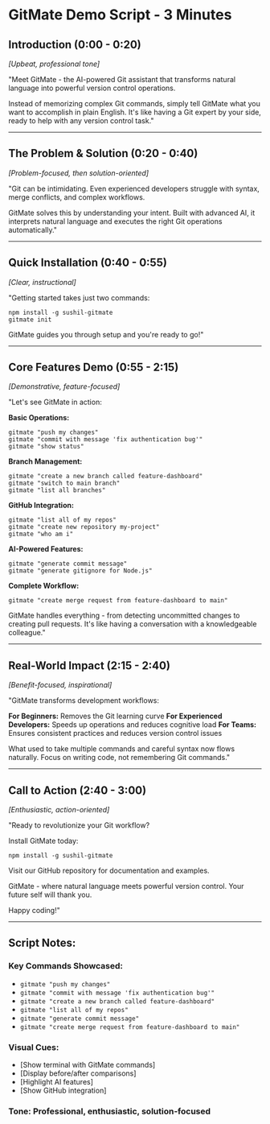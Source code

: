 # GitMate Demo Script - 3 Minutes

## Introduction (0:00 - 0:20)
*[Upbeat, professional tone]*

"Meet GitMate - the AI-powered Git assistant that transforms natural language into powerful version control operations.

Instead of memorizing complex Git commands, simply tell GitMate what you want to accomplish in plain English. It's like having a Git expert by your side, ready to help with any version control task."

---

## The Problem & Solution (0:20 - 0:40)
*[Problem-focused, then solution-oriented]*

"Git can be intimidating. Even experienced developers struggle with syntax, merge conflicts, and complex workflows.

GitMate solves this by understanding your intent. Built with advanced AI, it interprets natural language and executes the right Git operations automatically."

---

## Quick Installation (0:40 - 0:55)
*[Clear, instructional]*

"Getting started takes just two commands:
```
npm install -g sushil-gitmate
gitmate init
```

GitMate guides you through setup and you're ready to go!"

---

## Core Features Demo (0:55 - 2:15)
*[Demonstrative, feature-focused]*

"Let's see GitMate in action:

**Basic Operations:**
```
gitmate "push my changes"
gitmate "commit with message 'fix authentication bug'"
gitmate "show status"
```

**Branch Management:**
```
gitmate "create a new branch called feature-dashboard"
gitmate "switch to main branch"
gitmate "list all branches"
```

**GitHub Integration:**
```
gitmate "list all of my repos"
gitmate "create new repository my-project"
gitmate "who am i"
```

**AI-Powered Features:**
```
gitmate "generate commit message"
gitmate "generate gitignore for Node.js"
```

**Complete Workflow:**
```
gitmate "create merge request from feature-dashboard to main"
```

GitMate handles everything - from detecting uncommitted changes to creating pull requests. It's like having a conversation with a knowledgeable colleague."

---

## Real-World Impact (2:15 - 2:40)
*[Benefit-focused, inspirational]*

"GitMate transforms development workflows:

**For Beginners:** Removes the Git learning curve
**For Experienced Developers:** Speeds up operations and reduces cognitive load
**For Teams:** Ensures consistent practices and reduces version control issues

What used to take multiple commands and careful syntax now flows naturally. Focus on writing code, not remembering Git commands."

---

## Call to Action (2:40 - 3:00)
*[Enthusiastic, action-oriented]*

"Ready to revolutionize your Git workflow?

Install GitMate today:
```
npm install -g sushil-gitmate
```

Visit our GitHub repository for documentation and examples.

GitMate - where natural language meets powerful version control. Your future self will thank you.

Happy coding!"

---

## Script Notes:

### Key Commands Showcased:
- `gitmate "push my changes"`
- `gitmate "commit with message 'fix authentication bug'"`
- `gitmate "create a new branch called feature-dashboard"`
- `gitmate "list all of my repos"`
- `gitmate "generate commit message"`
- `gitmate "create merge request from feature-dashboard to main"`

### Visual Cues:
- [Show terminal with GitMate commands]
- [Display before/after comparisons]
- [Highlight AI features]
- [Show GitHub integration]

### Tone: Professional, enthusiastic, solution-focused 